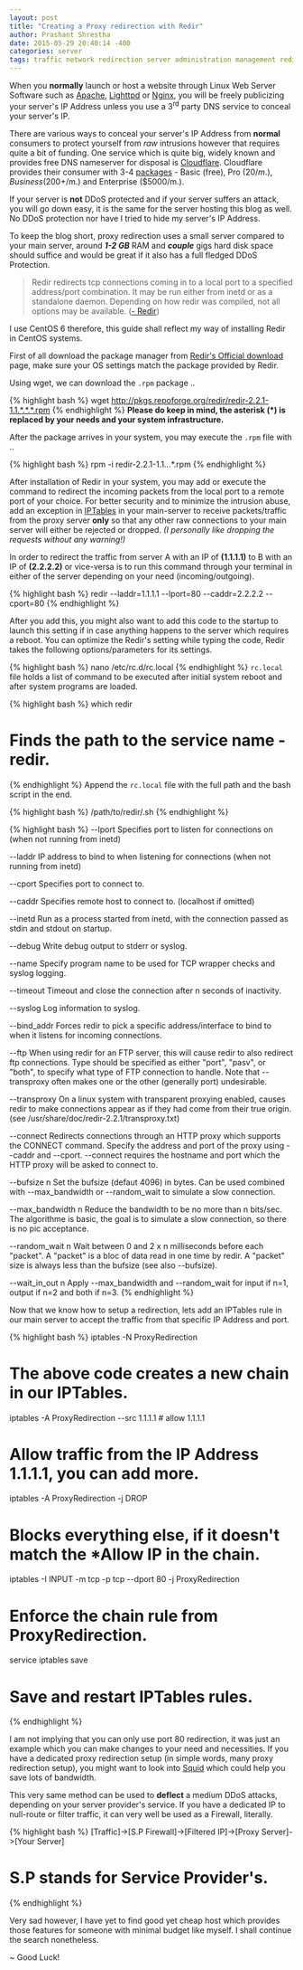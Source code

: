 ```yaml
---
layout: post
title: "Creating a Proxy redirection with Redir" 
author: Prashant Shrestha 
date: 2015-05-29 20:40:14 -400 
categories: server 
tags: traffic network redirection server administration management redir proxy route
---
```


When you **normally** launch or host a website through Linux Web Server Software such as [Apache](http://httpd.apache.org), [Lighttpd](http://www.lighttpd.net/download/) or [Nginx](http://nginx.org/en/download.html), you will be freely publicizing your server's IP Address unless you use a 3<sup>rd</sup> party DNS service to conceal your server's IP.

There are various ways to conceal your server's IP Address from **normal** consumers to protect yourself from *raw* intrusions however that requires quite a bit of funding. One service which is quite big, widely known and provides free DNS nameserver for disposal is [Cloudflare](http://cloudflare.com/). Cloudflare provides their consumer with 3-4 [packages](https://www.cloudflare.com/plans) - Basic (free), Pro ($20/m.), Business ($200+/m.) and Enterprise ($5000/m.).

If your server is **not** DDoS protected and if your server suffers an attack, you will go down easy, it is the same for the server hosting this blog as well. No DDoS protection nor have I tried to hide my server's IP Address.

To keep the blog short, proxy redirection uses a small server compared to your main server, around ***1-2 GB*** RAM and ***couple*** gigs hard disk space should suffice and would be great if it also has a full fledged DDoS Protection.

>Redir redirects tcp connections coming in to a local port to a specified address/port combination. It may be run either from inetd or as a standalone daemon. Depending on how redir was compiled, not all options may be available. ([- Redir](http://linux.die.net/man/1/redir))

I use CentOS 6 therefore, this guide shall reflect my way of installing Redir in CentOS systems.

First of all download the package manager from [Redir's Official download](http://pkgs.repoforge.org/redir/) page, make sure your OS settings match the package provided by Redir.

Using wget, we can download the `.rpm` package ..

{% highlight bash %}
wget http://pkgs.repoforge.org/redir/redir-2.2.1-1.1.*.*.*.rpm
{% endhighlight %}
**Please do keep in mind, the asterisk (*) is replaced by your needs and your system infrastructure.**
<!--excerpt-->
After the package arrives in your system, you may execute the `.rpm` file with ..

{% highlight bash %}
rpm -i redir-2.2.1-1.1.*.*.*.rpm
{% endhighlight %}

After installation of Redir in your system, you may add or execute the command to redirect the incoming packets from the local port to a remote port of your choice. For better security and to minimize the intrusion abuse, add an exception in [IPTables](http://ipset.netfilter.org/iptables.man.html) in your main-server to receive packets/traffic from the proxy server **only** so that any other raw connections to your main server will either be rejected or dropped. *(I personally like dropping the requests without any warning!)*

In order to redirect the traffic from server A with an IP of **(1.1.1.1)** to B with an IP of **(2.2.2.2)** or vice-versa is to run this command through your terminal in either of the server depending on your need (incoming/outgoing).

{% highlight bash %}
redir --laddr=1.1.1.1 --lport=80 --caddr=2.2.2.2 --cport=80
{% endhighlight %}

After you add this, you might also want to add this code to the startup to launch this setting if in case anything happens to the server which requires a reboot. You can optimize the Redir's setting while typing the code, Redir takes the following options/parameters for its settings.

{% highlight bash %}
nano /etc/rc.d/rc.local
{% endhighlight %}
`rc.local` file holds a list of command to be executed after initial system reboot and after system programs are loaded.

{% highlight bash %}
which redir
# Finds the path to the service name - redir.
{% endhighlight %}
Append the `rc.local` file with the full path and the bash script in the end.

{% highlight bash %}
/path/to/redir/<scriptname>.sh
{% endhighlight %}

{% highlight bash %}
--lport
Specifies port to listen for connections on (when not running from inetd)

--laddr
IP address to bind to when listening for connections (when not running from inetd)

--cport
Specifies port to connect to.

--caddr
Specifies remote host to connect to. (localhost if omitted)

--inetd
Run as a process started from inetd, with the connection passed as stdin and stdout on startup.

--debug
Write debug output to stderr or syslog.

--name
Specify program name to be used for TCP wrapper checks and syslog logging.

--timeout
Timeout and close the connection after n seconds of inactivity.

--syslog
Log information to syslog.

--bind_addr
Forces redir to pick a specific address/interface to bind to when it listens for incoming connections.

--ftp
When using redir for an FTP server, this will cause redir to also redirect ftp connections. Type should be specified as either "port", "pasv", or "both", to specify what type of FTP connection to handle. Note that --transproxy often makes one or the other (generally port) undesirable.

--transproxy
On a linux system with transparent proxying enabled, causes redir to make connections appear as if they had come from their true origin. (see /usr/share/doc/redir-2.2.1/transproxy.txt)

--connect
Redirects connections through an HTTP proxy which supports the CONNECT command. Specify the address and port of the proxy using --caddr and --cport. --connect requires the hostname and port which the HTTP proxy will be asked to connect to.

--bufsize n
Set the bufsize (defaut 4096) in bytes. Can be used combined with --max_bandwidth or --random_wait to simulate a slow connection.

--max_bandwidth n
Reduce the bandwidth to be no more than n bits/sec. The algorithme is basic, the goal is to simulate a slow connection, so there is no pic acceptance.

--random_wait n
Wait between 0 and 2 x n milliseconds before each "packet". A "packet" is a bloc of data read in one time by redir. A "packet" size is always less than the bufsize (see also --bufsize).

--wait_in_out n
Apply --max_bandwidth and --random_wait for input if n=1, output if n=2 and both if n=3.
{% endhighlight %}

Now that we know how to setup a redirection, lets add an IPTables rule in our main server to accept the traffic from that specific IP Address and port.

{% highlight bash %}
iptables -N ProxyRedirection 
# The above code creates a new chain in our IPTables.

iptables -A ProxyRedirection --src 1.1.1.1 # allow 1.1.1.1
# Allow traffic from the IP Address 1.1.1.1, you can add more.

iptables -A ProxyRedirection -j DROP
# Blocks everything else, if it doesn't match the *Allow IP in the chain.

iptables -I INPUT -m tcp -p tcp --dport 80 -j ProxyRedirection
# Enforce the chain rule from ProxyRedirection.

service iptables save
# Save and restart IPTables rules.
{% endhighlight %}

I am not implying that you can only use port 80 redirection, it was just an example which you can make changes to your need and necessities. If you have a dedicated proxy redirection setup (in simple words, many proxy redirection setup), you might want to look into [Squid](http://www.squid-cache.org/) which could help you save lots of bandwidth.

This very same method can be used to **deflect** a medium DDoS attacks, depending on your server provider's service. If you have a dedicated IP to null-route or filter traffic, it can very well be used as a Firewall, literally.

{% highlight bash %}
[Traffic]->[S.P Firewall]->[Filtered IP]->[Proxy Server]->[Your Server]
# S.P stands for Service Provider's.
{% endhighlight %}

Very sad however, I have yet to find good yet cheap host which provides those features for someone with minimal budget like myself. I shall continue the search nonetheless.

~ Good Luck!
